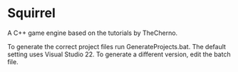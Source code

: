 # Squirrel

A C++ game engine based on the tutorials by TheCherno.

To generate the correct project files run GenerateProjects.bat.
The default setting uses Visual Studio 22. To generate a different version, edit the batch file.
